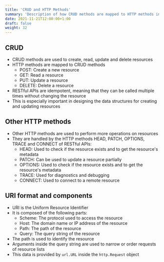 ```yaml
---
title: 'CRUD and HTTP Methods'
summary: 'Description of how CRUD methods are mapped to HTTP methods in database oriented applications.'
date: 2021-11-21T12:00:00+1:00
draft: false
weight: 32
---
```


## CRUD

* CRUD methods are used to create, read, update and delete resources
* HTTP methods are mapped to CRUD methods
    * POST: Create a new resource
    * GET: Read a resource
    * PUT: Update a resource
    * DELETE: Delete a resource
* RESTful APIs are idempotent, meaning that they can be called multiple times without changing the resource
* This is especially important in designing the data structures for creating and updating resources

## Other HTTP methods

* Other HTTP methods are used to perform more operations on resources
* They are handled by the HTTP methods HEAD, PATCH, OPTIONS, TRACE and CONNECT of RESTful APIs:
    * HEAD: Used to check if the resource exists and to get the resource's metadata
    * PATCH: Can be used to update a resource partially
    * OPTIONS: Used to check if the resource exists and to get the resource's metadata
    * TRACE: Used for diagnostics and debugging
    * CONNECT: Used to connect to a remote resource

## URI format and components

* URI is the Uniform Resource Identifier
* It is composed of the following parts:
    * Scheme: The protocol used to access the resource
    * Host: The domain name or IP address of the resource
    * Path: The path of the resource
    * Query: The query string of the resource
* The path is used to identify the resource
* Arguments inside the query string are used to narrow or order requests of resource lists
* This data is provided by `url.URL` inside the `http.Request` object
